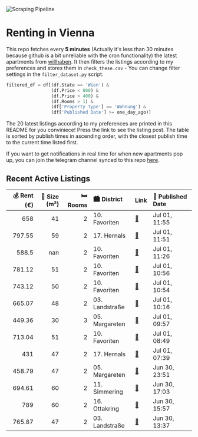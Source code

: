 ![Scraping Pipeline](https://github.com/AthomsG/renting-in-vienna/actions/workflows/run_pipeline.yml/badge.svg)


# Renting in Vienna

This repo fetches every **5 minutes** (Actually it's less than 30 minutes because github is a bit unreliable with the cron functionality) the latest apartments from [willhaben](https://www.willhaben.at/).
It then filters the listings according to my preferences and stores them in `check_these.csv` - You can change filter settings in the `filter_dataset.py` script.

```python
filtered_df = df[(df.State == 'Wien') & 
                 (df.Price < 800) &
                 (df.Price > 400) &
                 (df.Rooms > 1) &
                 (df['Property Type'] == 'Wohnung') &
                 (df['Published Date'] >= one_day_ago)]
```

The 20 latest listings according to my preferences are printed in this README for you conviniece! Press the link to see the listing post.
The table is sorted by publish times in ascending order, with the closest publish time to the current time listed first.

If you want to get notifications in real time for when new apartments pop up, you can join the telegram channel synced to this repo [here](https://t.me/+1HPAYOf5BSsyNTlk).

## Recent Active Listings

|   💰 Rent (€) |   📏 Size (m²) |   🛏️ Rooms | 🏙️ District    | Link                                                                                                                                                                                                      | 📅 Published Date   |
|-------------:|--------------:|-----------:|:---------------|:----------------------------------------------------------------------------------------------------------------------------------------------------------------------------------------------------------|:-------------------|
|       658    |            41 |          2 | 10. Favoriten  | [🔗](https://www.willhaben.at/iad/immobilien/d/mietwohnungen/wien/wien-1100-favoriten/u1-reumannplatz-ruhelage-1465529337/)                                                                                | Jul 01, 11:55      |
|       797.55 |            59 |          2 | 17. Hernals    | [🔗](https://www.willhaben.at/iad/immobilien/d/mietwohnungen/wien/wien-1170-hernals/studentenwohnung:-sch%C3%B6ne-2-zimmer-wohnung-mit-separater-k%C3%BCche-805813819/)                                    | Jul 01, 11:51      |
|       588.5  |           nan |          2 | 10. Favoriten  | [🔗](https://www.willhaben.at/iad/immobilien/d/mietwohnungen/wien/wien-1100-favoriten/modernes-wohn--und-gesch%C3%A4ftshaus-1113050000/)                                                                   | Jul 01, 11:26      |
|       781.12 |            51 |          2 | 10. Favoriten  | [🔗](https://www.willhaben.at/iad/immobilien/d/mietwohnungen/wien/wien-1100-favoriten/mi%28e%29tten-in-oberlaa:-erstklassige-2-zimmer-wohnung-mit-balkon-in-1100-wien-unbefristet-zu-mieten-2048175240/)   | Jul 01, 10:56      |
|       743.12 |            50 |          2 | 10. Favoriten  | [🔗](https://www.willhaben.at/iad/immobilien/d/mietwohnungen/wien/wien-1100-favoriten/mi%28e%29tten-in-oberlaa:-unbefristete-2-zimmer-wohnung-mit-balkon-in-1100-wien-zu-mieten-1738186178/)               | Jul 01, 10:54      |
|       665.07 |            48 |          2 | 03. Landstraße | [🔗](https://www.willhaben.at/iad/immobilien/d/mietwohnungen/wien/wien-1030-landstra%C3%9Fe/%2A%2A-garconniere-%2A%2A-f%C3%BCr-singles-im-fasanviertel-1273563877/)                                        | Jul 01, 10:16      |
|       449.36 |            30 |          3 | 05. Margareten | [🔗](https://www.willhaben.at/iad/immobilien/d/mietwohnungen/wien/wien-1050-margareten/lager/atelier-zur-miete-in-1050-wien---ehemalige-wohnung-nahe-pilgramgasse-1798271816/)                             | Jul 01, 09:57      |
|       713.04 |            51 |          2 | 10. Favoriten  | [🔗](https://www.willhaben.at/iad/immobilien/d/mietwohnungen/wien/wien-1100-favoriten/mi%28e%29tten-in-oberlaa:-gro%C3%9Fartige-2-zimmer-wohnung-mit-balkon-in-1100-wien-unbefristet-zu-mieten-809837974/) | Jul 01, 08:49      |
|       431    |            47 |          2 | 17. Hernals    | [🔗](https://www.willhaben.at/iad/immobilien/d/mietwohnungen/wien/wien-1170-hernals/bitte-lesen:-gemeindewohnung-in-1170-wien-ab-1.11.25-verf%C3%BCgbar-2125951272/)                                       | Jul 01, 07:39      |
|       458.79 |            47 |          2 | 05. Margareten | [🔗](https://www.willhaben.at/iad/immobilien/d/mietwohnungen/wien/wien-1050-margareten/gemeindebauwohnung-per-direktvergabe-1490919102/)                                                                   | Jun 30, 23:51      |
|       694.61 |            60 |          2 | 11. Simmering  | [🔗](https://www.willhaben.at/iad/immobilien/d/mietwohnungen/wien/wien-1110-simmering/2-zimmer-wohnung-nahe-u3-station-enkplatz-1316306778/)                                                               | Jun 30, 17:03      |
|       789    |            60 |          2 | 16. Ottakring  | [🔗](https://www.willhaben.at/iad/immobilien/d/mietwohnungen/wien/wien-1160-ottakring/ger%C3%A4umige-2-zimmerwohnung-in-gepflegtem-altbau%21-n%C3%A4he_schmelz%21-n%C3%A4he-u3-u6%21-2090857435/)          | Jun 30, 15:57      |
|       765.87 |            47 |          2 | 03. Landstraße | [🔗](https://www.willhaben.at/iad/immobilien/d/mietwohnungen/wien/wien-1030-landstra%C3%9Fe/%28reserviert%29-nachmieter-gesucht-f%C3%BCr-wohnung-in-3er-bezirk---47m%C2%B2-948403138/)                     | Jun 30, 13:37      |
